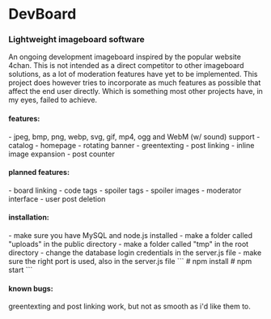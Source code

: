 <h1>DevBoard</h1>
<h3>Lightweight imageboard software</h3>

An ongoing development imageboard inspired by the popular website 4chan.
This is not intended as a direct competitor to other imageboard solutions,
as a lot of moderation features have yet to be implemented. This project
does however tries to incorporate as much features as possible that affect
the end user directly. Which is something most other projects have, in my eyes,
failed to achieve.

<h4>features:</h4>
- jpeg, bmp, png, webp, svg, gif, mp4, ogg and WebM (w/ sound) support
- catalog
- homepage
- rotating banner
- greentexting
- post linking
- inline image expansion
- post counter

<h4>planned features:</h4>
- board linking
- code tags
- spoiler tags
- spoiler images
- moderator interface
- user post deletion

<h4>installation:</h4>
- make sure you have MySQL and node.js installed
- make a folder called "uploads" in the public directory
- make a folder called "tmp" in the root directory
- change the database login credentials in the server.js file
- make sure the right port is used, also in the server.js file
 ```
# npm install
# npm start
```

<h4>known bugs:</h4>
greentexting and post linking work, but not as smooth as i'd like them to.
